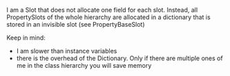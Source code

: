 I am a Slot that does not allocate one field for each slot. Instead, all PropertySlots of the whole hierarchy are allocated in a dictionary that is stored in an invisible slot (see PropertyBaseSlot)Keep in mind:- I am slower than instance variables- there is the overhead of the Dictionary. Only if there are multiple ones of me in the class hierarchy you will save memory